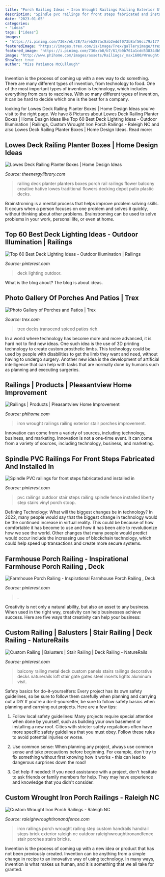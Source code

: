 ```yaml
---
title: "Porch Railing Ideas ~ Iron Wrought Railings Railing Exterior Stair Porches Improvement"
description: "Spindle pvc railings for front steps fabricated and installed in"
date: "2023-01-05"
categories:
- "ideas"
tags: ["ideas"]
images:
- "https://i.pinimg.com/736x/eb/28/7a/eb287ac8ab2eddf073b8af56cc79a177.jpg"
featuredImage: "https://images.trex.com/is/image/Trex/galleryimage/trex-transcend-porch-spiced-rum-hudson-enclosed.jpg"
featured_image: "https://i.pinimg.com/736x/b0/b7/61/b0b761a1cdd53834db5799a190c040c9.jpg"
image: "http://www.phihome.com/images/assets/Railings/_max1600/Wrought-Iron-Railing.jpg"
ShowToc: true
author: "Miss Patience McCullough"
---
```



Invention is the process of coming up with a new way to do something. There are many different types of invention, from technology to food. One of the most important types of invention is technology, which includes everything from cars to vaccines. With so many different types of invention, it can be hard to decide which one is the best for a company.

	

		
looking for Lowes Deck Railing Planter Boxes | Home Design Ideas you've visit to the right page. We have 8 Pictures about Lowes Deck Railing Planter Boxes | Home Design Ideas like Top 60 Best Deck Lighting Ideas - Outdoor Illumination | Railings, Custom Wrought Iron Porch Railings - Raleigh NC and also Lowes Deck Railing Planter Boxes | Home Design Ideas. Read more:
		
    
## Lowes Deck Railing Planter Boxes | Home Design Ideas

<img loading=lazy src="http://www.theenergylibrary.com/wp-content/uploads/2015/07/lowes-deck-railing-planter-boxes.jpg" onerror="this.onerror=null;this.src='https://tse2.mm.bing.net/th?id=OIP.JseLKPHVeTWVS1FwuUO7tAHaFp&amp;pid=15.1';" alt="Lowes Deck Railing Planter Boxes | Home Design Ideas">

_Source: theenergylibrary.com_

>railing deck planter planters boxes porch rail railings flower balcony creative hative lowes traditional flowers decking depot patio plastic decks. 

	

Brainstroming is a mental process that helps improve problem solving skills. It occurs when a person focuses on one problem and solves it quickly, without thinking about other problems. Brainstroming can be used to solve problems in your work, personal life, or even at home.

    
## Top 60 Best Deck Lighting Ideas - Outdoor Illumination | Railings

<img loading=lazy src="https://i.pinimg.com/736x/be/ce/56/bece56c1f003eb18532db4717658ff60.jpg" onerror="this.onerror=null;this.src='https://tse2.mm.bing.net/th?id=OIP.PcKZL6cQu6Qs98fd2SJ-vAHaFj&amp;pid=15.1';" alt="Top 60 Best Deck Lighting Ideas - Outdoor Illumination | Railings">

_Source: pinterest.com_

>deck lighting outdoor. 

	

What is the blog about?
The blog is about ideas.

    
## Photo Gallery Of Porches And Patios | Trex

<img loading=lazy src="https://images.trex.com/is/image/Trex/galleryimage/trex-transcend-porch-spiced-rum-hudson-enclosed.jpg" onerror="this.onerror=null;this.src='https://tse3.mm.bing.net/th?id=OIP.btsL6Ibse8cDNALn2p5wUAHaEo&amp;pid=15.1';" alt="Photo Gallery of Porches and Patios | Trex">

_Source: trex.com_

>trex decks transcend spiced patios rich. 

	

In a world where technology has become more and more advanced, it is hard not to find new ideas. One such idea is the use of 3D printing technology to create custom prosthetic limbs. This technology could be used by people with disabilities to get the limb they want and need, without having to undergo surgery. Another new idea is the development of artificial intelligence that can help with tasks that are normally done by humans such as planning and executing surgeries.

    
## Railings | Products | Pleasantview Home Improvement

<img loading=lazy src="http://www.phihome.com/images/assets/Railings/_max1600/Wrought-Iron-Railing.jpg" onerror="this.onerror=null;this.src='https://tse2.mm.bing.net/th?id=OIP.yjLXKWMIIjyeYBHf1jCFuQHaE8&amp;pid=15.1';" alt="Railings | Products | Pleasantview Home Improvement">

_Source: phihome.com_

>iron wrought railings railing exterior stair porches improvement. 

	

Innovation can come from a variety of sources, including technology, business, and marketing.
Innovation is not a one-time event. It can come from a variety of sources, including technology, business, and marketing.

    
## Spindle PVC Railings For Front Steps Fabricated And Installed In

<img loading=lazy src="https://i.pinimg.com/736x/dc/66/b9/dc66b9c6cc26548ef832d908b4429e6e.jpg" onerror="this.onerror=null;this.src='https://tse3.mm.bing.net/th?id=OIP.ZoOKGOoPvDia2FNyNY5OBgHaJ4&amp;pid=15.1';" alt="Spindle PVC railings for front steps fabricated and installed in">

_Source: pinterest.com_

>pvc railings outdoor stair steps railing spindle fence installed liberty step stairs vinyl porch stoop. 

	

Defining Technology: What will the biggest changes be in technology?
In 2022, many people would say that the biggest change in technology would be the continued increase in virtual reality. This could be because of how comfortable it has become to use and how it has been able to revolutionize how we see the world. Other changes that many people would predict would occur include the increasing use of blockchain technology, which could help speed up transactions and create more secure systems.

    
## Farmhouse Porch Railing - Inspirational Farmhouse Porch Railing , Deck

<img loading=lazy src="https://i.pinimg.com/736x/eb/28/7a/eb287ac8ab2eddf073b8af56cc79a177.jpg" onerror="this.onerror=null;this.src='https://tse4.mm.bing.net/th?id=OIP.s8nB0wQu8EilCjHcmz8RLwHaJ3&amp;pid=15.1';" alt="Farmhouse Porch Railing - Inspirational Farmhouse Porch Railing , Deck">

_Source: pinterest.com_

>. 

	

Creativity is not only a natural ability, but also an asset to any business. When used in the right way, creativity can help businesses achieve success. Here are five ways that creativity can help your business: 

    
## Custom Railing | Balusters | Stair Railing | Deck Railing - NatureRails

<img loading=lazy src="https://i.pinimg.com/736x/b0/b7/61/b0b761a1cdd53834db5799a190c040c9.jpg" onerror="this.onerror=null;this.src='https://tse4.mm.bing.net/th?id=OIP.9JAZMgNp2t1Us7eBrgc6IwHaDe&amp;pid=15.1';" alt="Custom Railing | Balusters | Stair Railing | Deck Railing - NatureRails">

_Source: pinterest.com_

>balcony railing metal deck custom panels stairs railings decorative decks naturerails loft stair gate gates steel inserts lights aluminum visit. 

	

Safety basics for do-it-yourselfers: Every project has its own safety guidelines, so be sure to follow them carefully when planning and carrying out a DIY
If you're a do-it-yourselfer, be sure to follow safety basics when planning and carrying out projects. Here are a few tips:
1. Follow local safety guidelines: Many projects require special attention when done by yourself, such as building your own basement or installing a new roof. Cities with stricter safety regulations often have more specific safety guidelines that you must obey. Follow these rules to avoid potential injuries or worse.

2. Use common sense: When planning any project, always use common sense and take precautions before beginning. For example, don't try to fix something without first knowing how it works - this can lead to dangerous surprises down the road!

3. Get help if needed: If you need assistance with a project, don't hesitate to ask friends or family members for help. They may have experience and knowledge that you didn't consider.

    
## Custom Wrought Iron Porch Railings - Raleigh NC

<img loading=lazy src="http://www.raleighwroughtironandfence.com/railings/railings/wroughtironrailings290.jpg" onerror="this.onerror=null;this.src='https://tse4.mm.bing.net/th?id=OIP.UsgA06rIzdeLfbK7hzpPvQHaFj&amp;pid=15.1';" alt="Custom Wrought Iron Porch Railings - Raleigh NC">

_Source: raleighwroughtironandfence.com_

>iron railings porch wrought railing step custom handrails handrail steps brick exterior raleigh nc outdoor raleighwroughtironandfence stair porches stairs bricks. 

	

Invention is the process of coming up with a new idea or product that has not been previously created. Invention can be anything from a simple change in recipe to an innovative way of using technology. In many ways, invention is what makes us human, and it is something that we all take for granted.

